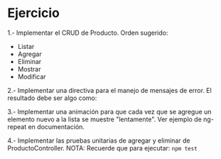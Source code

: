 Ejercicio
=========

1.- Implementar el CRUD de Producto. Orden sugerido:
- Listar
- Agregar
- Eliminar
- Mostrar
- Modificar

2.- Implementar una directiva para el manejo de mensajes de error. El resultado debe ser algo como:
	<mensaje src="ctrl.mensaje"></mensaje>

3.- Implementar una animación para que cada vez que se agregue un elemento nuevo a la lista se muestre "lentamente". Ver ejemplo de ng-repeat en documentación.

4.- Implementar las pruebas unitarias de agregar y eliminar de ProductoController. 
NOTA: Recuerde que para ejecutar: `npm test`
